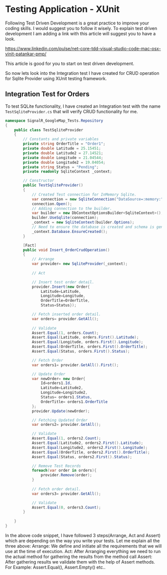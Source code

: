# Testing Application - XUnit
Following Test Driven Development is a great practice to improve your coding skills. I would suggest you to follow it wisely. To explain test driven development I am adding a link with this article will suggest you to have a look.

https://www.linkedin.com/pulse/net-core-tdd-visual-studio-code-mac-osx-vinit-patankar-pmp/

This article is good for you to start on test driven development.

So now lets look into the Integration test I have created for CRUD operation for Sqlite Provider using XUnit testing framework.

## Integration Test for Orders
To test SQLite functionality, I have created an Integration test with the name `TestSqliteProvider.cs` that will verify CRUD functionality for me.

``` C#
namespace SignalR_GoogleMap_Tests.Repository
{
    public class TestSqliteProvider
    {
        // Constants and private variables
        private string OrderTitle = "Order1";
        private double Latitude = 25.15451;
        private double Latitude2 = 27.14521;
        private double Longitude = 21.04544;
        private double Longitude2 = 19.04054;
        private string Status = "Pending";
        private readonly SqliteContext _context;

        // Constructor
        public TestSqliteProvider()
        {
            // Created Test connection for InMemory Sqlite.
            var connection = new SqliteConnection("DataSource=:memory:");
            connection.Open();
            // Adding connection to the builder.
            var builder = new DbContextOptionsBuilder<SqliteContext>();
            builder.UseSqlite(connection);
            _context = new SqliteContext(builder.Options);
            // Need to ensure the database is created and schema is generated.
            _context.Database.EnsureCreated();
        }

        [Fact]
        public void Insert_OrderCrudOperation()
        {
            // Arrange
            var provider= new SqliteProvider(_context);
            
            // Act

            // Insert test order detail.
            provider.Insert(new Order{
                Latitude=Latitude,
                Longitude=Longitude,
                OrderTitle=OrderTitle,
                Status=Status});

            // Fetch inserted order detail.
            var orders= provider.GetAll();
            
            // Validate
            Assert.Equal(1, orders.Count);
            Assert.Equal(Latitude, orders.First().Latitude);
            Assert.Equal(Longitude, orders.First().Longitude);
            Assert.Equal(OrderTitle, orders.First().OrderTitle);
            Assert.Equal(Status, orders.First().Status);

            // Fetch Order
            var orders1= provider.GetAll().First();

            // Update Order
            var newOrder= new Order{
                Id=orders1.Id,
                Latitude=Latitude2,
                Longitude=Longitude2,
                Status= orders1.Status,
                OrderTitle= orders1.OrderTitle
            };
            provider.Update(newOrder);

            // Fetching Updated Order
            var orders2= provider.GetAll();

            // Validate
            Assert.Equal(1, orders2.Count);
            Assert.Equal(Latitude2, orders2.First().Latitude);
            Assert.Equal(Longitude2, orders2.First().Longitude);
            Assert.Equal(OrderTitle, orders2.First().OrderTitle);
            Assert.Equal(Status, orders2.First().Status);

            // Remove Test Records
            foreach(var order in orders){
                provider.Remove(order);
            }
            
            // Fetch order detail.
            var orders3= provider.GetAll();

            // Validate
            Assert.Equal(0, orders3.Count);
        }
        
    }
}
```

In the above code snippet, I have followed 3 steps(Arrange, Act and Assert) which are depending on the way you write your tests. Let me explain all the three above:
Arrange: We define and initiate all the requirements that we will use at the time of execution.
Act: After Arranging everything we need to run the actual method for gathering the results from the method call
Assert: After gathering results we validate them with the help of Assert methods. For Example: Assert.Equal(), Assert.Empty() etc..

